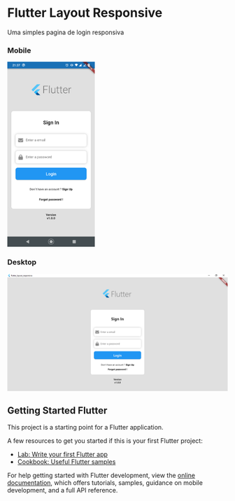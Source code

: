 # Flutter Layout Responsive

Uma simples pagina de login responsiva

### Mobile
<img src="./assets/mobile.png" width="200" heith="400">

### Desktop
<img src="./assets/desktop.png" width="800" heith="500">


## Getting Started Flutter

This project is a starting point for a Flutter application.

A few resources to get you started if this is your first Flutter project:

- [Lab: Write your first Flutter app](https://docs.flutter.dev/get-started/codelab)
- [Cookbook: Useful Flutter samples](https://docs.flutter.dev/cookbook)

For help getting started with Flutter development, view the
[online documentation](https://docs.flutter.dev/), which offers tutorials,
samples, guidance on mobile development, and a full API reference.
